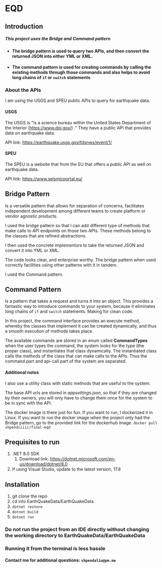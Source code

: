 ﻿# EQD
## Introduction
##### This project uses the Bridge and Command pattern
-  #### The bridge pattern is used to query two APIs, and then convert the returned JSON into either YML or XML.
- #### The command pattern is used for creating commands by calling the existing methods through those commands and also helps to avoid long chains of ```if``` or ```switch``` statements


### About the APIs
I am using the USGS and SPEU public APIs to query for earthquake data.


#### USGS
The USGS is "is a science bureau within the United States Department of the Interior (https://www.doi.gov/) ." They have a public API that provides data on earthquake data.

API link: https://earthquake.usgs.gov/fdsnws/event/1/

#### SPEU

The SPEU is a website that from the EU that offers a public API as well on earthquake data.

API link: https://www.seismicportal.eu/


## Bridge Pattern

Is a versatile pattern that allows for separation of concerns, facilitates independent development among different teams to create platform or vendor agnostic products.

I used the bridge pattern so that I can add different type of methods that make calls to API endpoints on those two APIs. These methods belong to the classes that are refined abstractions.

I then used the concrete implementors to take the returned JSON and convert it into YML or XML.

The code looks clear, and enterprise worthy. The bridge pattern when used correctly facilities using other patterns with it in tandem.

I used the Command pattern.


## Command Pattern
Is a pattern that takes a request and turns it into an object. This provides a fantastic way to introduce commands to your system, because it eliminates long chains of ```if``` and ```switch```  statements. Making for clean code.

In this project, the command interface provides an execute method, whereby the classes that implement it can be created dynamically, and thus a smooth execution of methods takes place.

The available commands are stored in an enum called **CommandTypes** when the user types the command, the system looks for the type (the proper class), and instantiates that class dynamically.   The instantiated class calls the methods of the class that can make calls to the APIs. Thus the command part and api-call part of the system are separated.



#### Additional notes
I also use a utility class with static methods that are useful to the system.

The base API urls are stored in *appsettings.json*, so that if they are changed by their owners, you will only have to change them once for the system to be in sync with the API.

The docker image is there just for fun. If you want to run, I dockerized it in Linux. If you want to run the docker image when the project only had the Bridge pattern, go to the provided link for the dockerhub image.
```docker pull shpendiiiii/final-eqd```



## Prequisites to run
1. .NET 8.0 SDK
   1. Download link: https://dotnet.microsoft.com/en-us/download/dotnet/8.0
2. If using Visual Studio, update to the latest version, 17.8

## Installation
1. git clone the repo
2. cd into EarthQuakeData/EarthQuakeData
3. ```dotnet restore```
4. ```dotnet build```
5. ```dotnet run```

### Do not run the project from an IDE directly without changing the working directory to EarthQuakeData/EarthQuakeData
### Running it from the terminal is less hassle


#### Contact me for additional questions: ```shpendaliu@pm.me```
